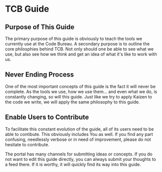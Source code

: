 # TCB Guide

## Purpose of This Guide

The primary purpose of this guide is obviously to teach the tools we currently
use at the Code Bureau. A secondary purpose is to outline the core philosphies
behind TCB. Not only should one be able to see what we use, but also see how we think
and get an idea of what it's like to work with us.

## Never Ending Process

One of the most important concepts of this guide is the fact it will never be
complete.  As the tools we use, how we use them... and even what we do, is
constantly changing, so will this guide. Just like we try to apply Kaizen to
the code we write, we will apply the same philosophy to this guide.

## Enable Users to Contribute

To facilitate this constant evolution of the guide, all of its users need to be able to 
contibute. This obviously includes You as well. If you find any part confusing, needlessly
verbose or in need of improvement, please do not hesitate to contribute.

The portal has many channels for submitting ideas or concepts. If you do not
want to edit this guide directly, you can always submit your thoughts to a feed
there. If it is worthy, it will quickly find its way into this guide.
